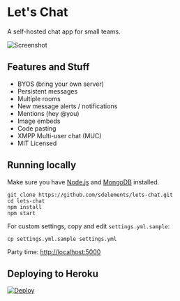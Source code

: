 # **Let's Chat**

A self-hosted chat app for small teams.

![Screenshot](http://i.imgur.com/djnd0Uk.png)

## Features and Stuff

* BYOS (bring your own server)
* Persistent messages
* Multiple rooms
* New message alerts / notifications
* Mentions (hey @you)
* Image embeds
* Code pasting
* XMPP Multi-user chat (MUC)
* MIT Licensed

## Running locally

Make sure you have [Node.js](https://github.com/joyent/node/wiki/Installation) and [MongoDB](http://www.mongodb.org/display/DOCS/Quickstart) installed.

```
git clone https://github.com/sdelements/lets-chat.git
cd lets-chat
npm install
npm start
```

For custom settings, copy and edit ```settings.yml.sample```:

```
cp settings.yml.sample settings.yml
```

Party time: [http://localhost:5000](http://localhost:5000)

## Deploying to Heroku

[![Deploy](https://www.herokucdn.com/deploy/button.png)](https://heroku.com/deploy)
